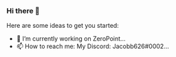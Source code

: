 ### Hi there 👋

Here are some ideas to get you started:

- 🔭 I’m currently working on ZeroPoint...
- 📫 How to reach me: My Discord: Jacobb626#0002...
